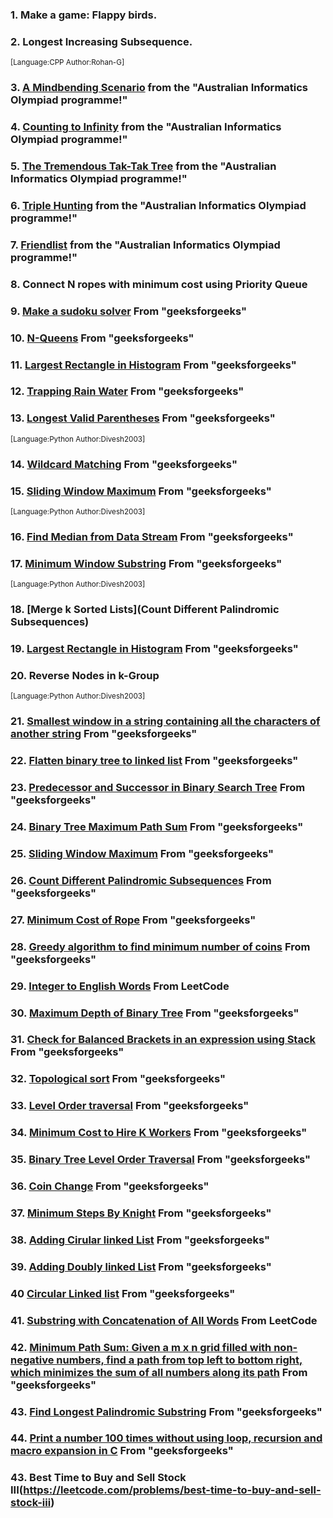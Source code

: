 ### 1. Make a game: Flappy birds.

### 2. Longest Increasing Subsequence.

<sup>[Language:CPP Author:Rohan-G]</sup>

### 3. [A Mindbending Scenario](http://orac.amt.edu.au/cgi-bin/train/problem.pl?set=simple1&problemid=372) from the "Australian Informatics Olympiad programme!"

### 4. [Counting to Infinity](http://orac.amt.edu.au/cgi-bin/train/problem.pl?set=simple2&problemid=383) from the "Australian Informatics Olympiad programme!"

### 5. [The Tremendous Tak-Tak Tree](http://orac.amt.edu.au/cgi-bin/train/problem.pl?set=simple2&problemid=382) from the "Australian Informatics Olympiad programme!"

### 6. [Triple Hunting](http://orac.amt.edu.au/cgi-bin/train/problem.pl?set=simple3&problemid=414) from the "Australian Informatics Olympiad programme!"

### 7. [Friendlist](http://orac.amt.edu.au/cgi-bin/train/problem.pl?set=simple3&problemid=416) from the "Australian Informatics Olympiad programme!"

### 8. Connect N ropes with minimum cost using Priority Queue

### 9. [Make a sudoku solver](https://www.geeksforgeeks.org/sudoku-backtracking-7/) From "geeksforgeeks"

### 10. [N-Queens](https://www.geeksforgeeks.org/printing-solutions-n-queen-problem/) From "geeksforgeeks"

### 11. [Largest Rectangle in Histogram](https://www.geeksforgeeks.org/largest-rectangular-area-in-a-histogram-using-stack/) From "geeksforgeeks"

### 12. [Trapping Rain Water](https://www.geeksforgeeks.org/trapping-rain-water/) From "geeksforgeeks"

### 13. [Longest Valid Parentheses](https://www.geeksforgeeks.org/length-longest-balanced-parentheses-prefix/) From "geeksforgeeks"

<sup>[Language:Python Author:Divesh2003]</sup>

### 14. [Wildcard Matching](https://www.geeksforgeeks.org/wildcard-pattern-matching/) From "geeksforgeeks"

### 15. [Sliding Window Maximum](https://www.geeksforgeeks.org/sliding-window-maximum-maximum-of-all-subarrays-of-size-k/) From "geeksforgeeks"

<sup>[Language:Python Author:Divesh2003]</sup>

### 16. [Find Median from Data Stream](https://www.geeksforgeeks.org/median-of-stream-of-integers-running-integers/) From "geeksforgeeks"

### 17. [Minimum Window Substring](https://www.geeksforgeeks.org/find-the-smallest-window-in-a-string-containing-all-characters-of-another-string/) From "geeksforgeeks"

<sup>[Language:Python Author:Divesh2003]</sup>

### 18. [Merge k Sorted Lists](Count Different Palindromic Subsequences)

### 19. [Largest Rectangle in Histogram](https://www.geeksforgeeks.org/largest-rectangular-area-in-a-histogram-using-stack/) From "geeksforgeeks"

### 20. Reverse Nodes in k-Group

<sup>[Language:Python Author:Divesh2003]</sup>

### 21. [Smallest window in a string containing all the characters of another string](https://www.geeksforgeeks.org/find-the-smallest-window-in-a-string-containing-all-characters-of-another-string/) From "geeksforgeeks"

### 22. [Flatten binary tree to linked list](https://www.geeksforgeeks.org/flatten-a-binary-tree-into-linked-list-set-2/) From "geeksforgeeks"

### 23. [Predecessor and Successor in Binary Search Tree](https://www.geeksforgeeks.org/inorder-predecessor-successor-given-key-bst/) From "geeksforgeeks"

### 24. [Binary Tree Maximum Path Sum](https://www.geeksforgeeks.org/find-maximum-path-sum-in-a-binary-tree/) From "geeksforgeeks"

### 25. [Sliding Window Maximum](https://www.geeksforgeeks.org/sliding-window-maximum-maximum-of-all-subarrays-of-size-k/) From "geeksforgeeks"

### 26. [Count Different Palindromic Subsequences](https://www.geeksforgeeks.org/count-palindromic-subsequence-given-string/) From "geeksforgeeks"

### 27. [Minimum Cost of Rope](https://practice.geeksforgeeks.org/problems/minimum-cost-of-ropes-1587115620/1#) From "geeksforgeeks"

### 28. [Greedy algorithm to find minimum number of coins](https://www.geeksforgeeks.org/greedy-algorithm-to-find-minimum-number-of-coins/) From "geeksforgeeks"

### 29. [Integer to English Words](https://www.programcreek.com/2014/05/leetcode-integer-to-english-words-java/) From LeetCode

### 30. [Maximum Depth of Binary Tree](https://www.geeksforgeeks.org/find-the-maximum-depth-or-height-of-a-tree/) From "geeksforgeeks"

### 31. [Check for Balanced Brackets in an expression using Stack](https://www.geeksforgeeks.org/javascript-program-to-check-for-balanced-brackets-in-an-expression-well-formedness-using-stack/) From "geeksforgeeks"

### 32. [Topological sort](https://www.geeksforgeeks.org/topological-sorting/) From "geeksforgeeks"

### 33. [Level Order traversal](https://www.geeksforgeeks.org/perfect-binary-tree-specific-level-order-traversal/) From "geeksforgeeks"

### 34. [Minimum Cost to Hire K Workers](https://leetcode.com/problems/minimum-cost-to-hire-k-workers/editorial/) From "geeksforgeeks"

### 35. [Binary Tree Level Order Traversal](https://www.geeksforgeeks.org/level-order-tree-traversal/) From "geeksforgeeks"
 
### 36. [Coin Change](https://www.geeksforgeeks.org/c-program-coin-change/) From "geeksforgeeks"

### 37. [Minimum Steps By Knight](https://www.geeksforgeeks.org/minimum-steps-reach-target-knight/) From "geeksforgeeks"

### 38. [Adding Cirular linked List](https://www.geeksforgeeks.org/circular-singly-linked-list-insertion/) From "geeksforgeeks"
 
### 39. [Adding Doubly linked List](https://www.geeksforgeeks.org/introduction-and-insertion-in-a-doubly-linked-list/) From "geeksforgeeks"

### 40 [Circular Linked list](https://www.geeksforgeeks.org/circular-linked-list/) From "geeksforgeeks"

### 41. [Substring with Concatenation of All Words](https://leetcode.com/problems/substring-with-concatenation-of-all-words/) From LeetCode

### 42. [Minimum Path Sum: Given a m x n grid filled with non-negative numbers, find a path from top left to bottom right, which minimizes the sum of all numbers along its path](https://www.geeksforgeeks.org/maximum-non-negative-product-of-a-path-from-top-left-to-bottom-right-of-given-matrix/?ref=ml_lbp) From "geeksforgeeks"

### 43. [Find Longest Palindromic Substring](https://www.geeksforgeeks.org/longest-palindromic-substring/) From "geeksforgeeks"

### 44. [Print a number 100 times without using loop, recursion and macro expansion in C](https://www.geeksforgeeks.org/print-number-100-times-without-using-loop-recursion-macro-expansion-c/) From "geeksforgeeks"


### 43. Best Time to Buy and Sell Stock III(https://leetcode.com/problems/best-time-to-buy-and-sell-stock-iii)


